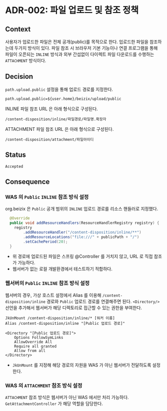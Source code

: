 # **ADR-002:** 파일 업로드 및 참조 정책

## Context

사용자가 업로드한 파일은 전체 공개(public)를 목적으로 한다. 업로드한 파일을 참조하는데 두가지 방식이 있다. 파일 참조 시
브라우저 기본 기능이나 연결 프로그램을 통해 파일이 오픈되는 `INLINE` 방식과 
외부 간섭없이 다이렉트 파일 다운로드를 수행하는 `ATTACHMENT` 방식이다.

## Decision

`path.upload.public` 설정을 통해 업로드 경로를 지정한다. 
```properties
path.upload.public=${user.home}/beizix/upload/public
```

INLINE 파일 참조 URL 은 아래 형식으로 구성된다. 
```
/content-disposition/inline/파일경로/파일명.확장자
```

ATTACHMENT 파일 참조 URL 은 아래 형식으로 구성된다.
```
/content-disposition/attachment/파일아이디
```

## Status
`Accepted`

## Consequence

### WAS 의 `Public` `INLINE` 참조 방식 설정
org.beizix 은 `Public` 공개 범위의 `INLINE` 업로드 경로를 리소스 핸들러로 지정했다. 

```java
  @Override
  public void addResourceHandlers(ResourceHandlerRegistry registry) {
    registry
        .addResourceHandler("/content-disposition/inline/**")
        .addResourceLocations("file:///" + publicPath + "/")
        .setCachePeriod(20);
  }
```
* 위 경로에 업로드된 파일은 스프링 @Controller 를 거치지 않고, URL 로 직접 참조가 가능하다.
* 웹서버가 없는 로컬 개발환경에서 테스트하기 적합하다.

### 웹서버의 `Public` `INLINE` 참조 방식 설정
웹서버의 경우, 가상 호스트 설정에서 Alias 를 이용해 `/content-disposition/inline` 경로와 `Public` 업로드 경로를 
연결해주면 된다. `<Directory/>` 선언을 추가해서 웹서버가 해당 디렉토리로 접근할 수 있는 권한을 부여한다.
  
```
JkUnMount /content-disposition/inline/* [워커 이름]
Alias /content-disposition/inline "[Public 업로드 경로]"

<Directory "[Public 업로드 경로]">
    Options FollowSymLinks
    AllowOverride All
    Require all granted
    Allow from all
</Directory>
```
* `JkUnMount` 를 지정해 해당 경로의 자원을 WAS 가 아닌 웹서버가 전달하도록 설정한다.

### WAS 의 `ATTACHMENT` 참조 방식 설정

`ATTACHMENT` 참조 방식은 웹서버가 아닌 WAS 에서만 처리 가능하다. 
`GetAttachmentController` 가 해당 역할을 담당한다.